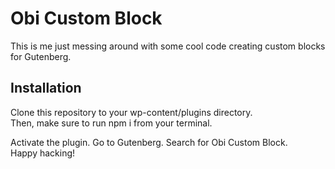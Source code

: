 # Obi Custom Block

This is me just messing around with some cool code creating custom blocks for Gutenberg.

## Installation

Clone this repository to your wp-content/plugins directory.  
Then, make sure to run npm i from your terminal.  
  
Activate the plugin. Go to Gutenberg. Search for Obi Custom Block.  
Happy hacking!